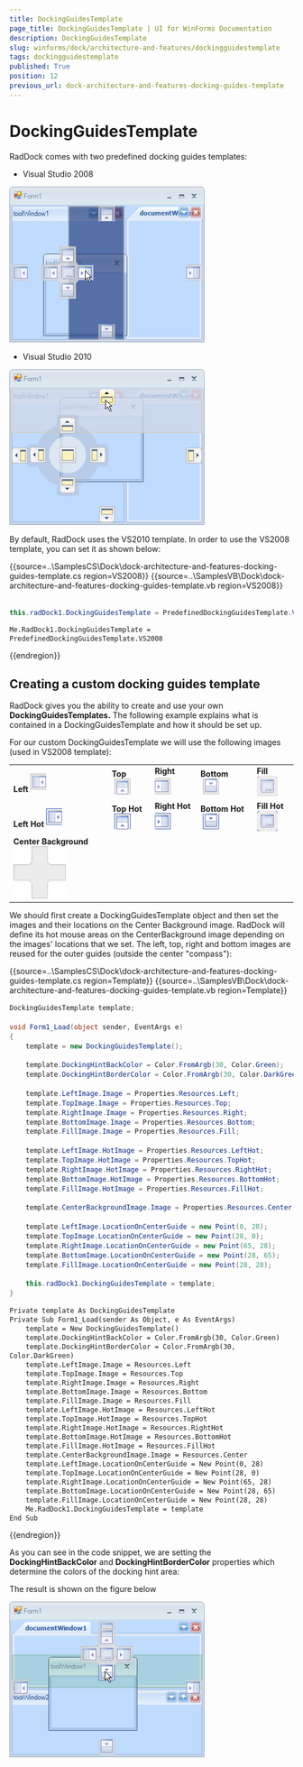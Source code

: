 ```yaml
---
title: DockingGuidesTemplate
page_title: DockingGuidesTemplate | UI for WinForms Documentation
description: DockingGuidesTemplate
slug: winforms/dock/architecture-and-features/dockingguidestemplate
tags: dockingguidestemplate
published: True
position: 12
previous_url: dock-architecture-and-features-docking-guides-template
---
```


# DockingGuidesTemplate
 
RadDock comes with two predefined docking guides templates:

* Visual Studio 2008 

![dock-architecture-and-features-docking-guides-template 001](images/dock-architecture-and-features-docking-guides-template001.png)

* Visual Studio 2010 

![dock-architecture-and-features-docking-guides-template 002](images/dock-architecture-and-features-docking-guides-template002.png)

By default, RadDock uses the VS2010 template. In order to use the VS2008 template, you can set it as shown below: 

{{source=..\SamplesCS\Dock\dock-architecture-and-features-docking-guides-template.cs region=VS2008}} 
{{source=..\SamplesVB\Dock\dock-architecture-and-features-docking-guides-template.vb region=VS2008}} 

````C#
            
this.radDock1.DockingGuidesTemplate = PredefinedDockingGuidesTemplate.VS2008;

````
````VB.NET
Me.RadDock1.DockingGuidesTemplate = PredefinedDockingGuidesTemplate.VS2008

````

{{endregion}} 
 
## Creating a custom docking guides template

RadDock gives you the ability to create and use your own __DockingGuidesTemplates.__ The following example explains what is contained in a DockingGuidesTemplate and how it should be set up.
          
For our custom DockingGuidesTemplate we will use the following images (used in VS2008 template): 

||||||
|----|----|----|----|----|
| __Left__ ![dock-architecture-and-features-docking-guides-template 003](images/dock-architecture-and-features-docking-guides-template003.png)| __Top__ ![dock-architecture-and-features-docking-guides-template 004](images/dock-architecture-and-features-docking-guides-template004.png)| __Right__ ![dock-architecture-and-features-docking-guides-template 005](images/dock-architecture-and-features-docking-guides-template005.png)| __Bottom__ ![dock-architecture-and-features-docking-guides-template 006](images/dock-architecture-and-features-docking-guides-template006.png)| __Fill__ ![dock-architecture-and-features-docking-guides-template 007](images/dock-architecture-and-features-docking-guides-template007.png)|
| __Left Hot__ ![dock-architecture-and-features-docking-guides-template 008](images/dock-architecture-and-features-docking-guides-template008.png)| __Top Hot__ ![dock-architecture-and-features-docking-guides-template 009](images/dock-architecture-and-features-docking-guides-template009.png)| __Right Hot__ ![dock-architecture-and-features-docking-guides-template 011](images/dock-architecture-and-features-docking-guides-template011.png)| __Bottom Hot__ ![dock-architecture-and-features-docking-guides-template 012](images/dock-architecture-and-features-docking-guides-template012.png)| __Fill Hot__ ![dock-architecture-and-features-docking-guides-template 013](images/dock-architecture-and-features-docking-guides-template013.png)|
| __Center Background__ ![dock-architecture-and-features-docking-guides-template 014](images/dock-architecture-and-features-docking-guides-template014.png)|||||

We should first create a DockingGuidesTemplate object and then set the images and their locations on the Center Background image. RadDock will define its hot mouse areas on the CenterBackground image depending on the images' locations that we set. The left, top, right and bottom images are reused for the outer guides (outside the center "compass"): 

{{source=..\SamplesCS\Dock\dock-architecture-and-features-docking-guides-template.cs region=Template}} 
{{source=..\SamplesVB\Dock\dock-architecture-and-features-docking-guides-template.vb region=Template}} 

````C#
DockingGuidesTemplate template;
       
void Form1_Load(object sender, EventArgs e)
{
    template = new DockingGuidesTemplate();
     
    template.DockingHintBackColor = Color.FromArgb(30, Color.Green);
    template.DockingHintBorderColor = Color.FromArgb(30, Color.DarkGreen);
    
    template.LeftImage.Image = Properties.Resources.Left;
    template.TopImage.Image = Properties.Resources.Top;
    template.RightImage.Image = Properties.Resources.Right;
    template.BottomImage.Image = Properties.Resources.Bottom;
    template.FillImage.Image = Properties.Resources.Fill;
    
    template.LeftImage.HotImage = Properties.Resources.LeftHot;
    template.TopImage.HotImage = Properties.Resources.TopHot;
    template.RightImage.HotImage = Properties.Resources.RightHot;
    template.BottomImage.HotImage = Properties.Resources.BottomHot;
    template.FillImage.HotImage = Properties.Resources.FillHot;
    
    template.CenterBackgroundImage.Image = Properties.Resources.Center;
    
    template.LeftImage.LocationOnCenterGuide = new Point(0, 28);
    template.TopImage.LocationOnCenterGuide = new Point(28, 0);
    template.RightImage.LocationOnCenterGuide = new Point(65, 28);
    template.BottomImage.LocationOnCenterGuide = new Point(28, 65);
    template.FillImage.LocationOnCenterGuide = new Point(28, 28);
        
    this.radDock1.DockingGuidesTemplate = template;
}

````
````VB.NET
Private template As DockingGuidesTemplate
Private Sub Form1_Load(sender As Object, e As EventArgs)
    template = New DockingGuidesTemplate()
    template.DockingHintBackColor = Color.FromArgb(30, Color.Green)
    template.DockingHintBorderColor = Color.FromArgb(30, Color.DarkGreen)
    template.LeftImage.Image = Resources.Left
    template.TopImage.Image = Resources.Top
    template.RightImage.Image = Resources.Right
    template.BottomImage.Image = Resources.Bottom
    template.FillImage.Image = Resources.Fill
    template.LeftImage.HotImage = Resources.LeftHot
    template.TopImage.HotImage = Resources.TopHot
    template.RightImage.HotImage = Resources.RightHot
    template.BottomImage.HotImage = Resources.BottomHot
    template.FillImage.HotImage = Resources.FillHot
    template.CenterBackgroundImage.Image = Resources.Center
    template.LeftImage.LocationOnCenterGuide = New Point(0, 28)
    template.TopImage.LocationOnCenterGuide = New Point(28, 0)
    template.RightImage.LocationOnCenterGuide = New Point(65, 28)
    template.BottomImage.LocationOnCenterGuide = New Point(28, 65)
    template.FillImage.LocationOnCenterGuide = New Point(28, 28)
    Me.RadDock1.DockingGuidesTemplate = template
End Sub

````

{{endregion}}  

As you can see in the code snippet, we are setting the __DockingHintBackColor__ and __DockingHintBorderColor__ properties which determine the colors of the docking hint area:
        

The result is shown on the figure below

![dock-architecture-and-features-docking-guides-template 015](images/dock-architecture-and-features-docking-guides-template015.png)
